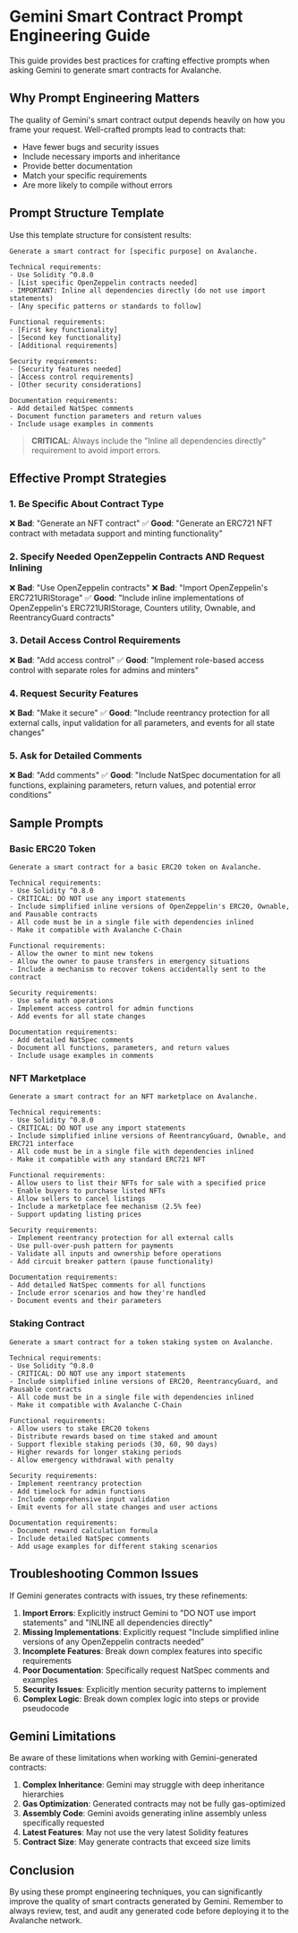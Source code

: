 # Gemini Smart Contract Prompt Engineering Guide

This guide provides best practices for crafting effective prompts when asking Gemini to generate smart contracts for Avalanche.

## Why Prompt Engineering Matters

The quality of Gemini's smart contract output depends heavily on how you frame your request. Well-crafted prompts lead to contracts that:

- Have fewer bugs and security issues
- Include necessary imports and inheritance
- Provide better documentation
- Match your specific requirements
- Are more likely to compile without errors

## Prompt Structure Template

Use this template structure for consistent results:

```
Generate a smart contract for [specific purpose] on Avalanche.

Technical requirements:
- Use Solidity ^0.8.0
- [List specific OpenZeppelin contracts needed]
- IMPORTANT: Inline all dependencies directly (do not use import statements)
- [Any specific patterns or standards to follow]

Functional requirements:
- [First key functionality]
- [Second key functionality]
- [Additional requirements]

Security requirements:
- [Security features needed]
- [Access control requirements]
- [Other security considerations]

Documentation requirements:
- Add detailed NatSpec comments
- Document function parameters and return values
- Include usage examples in comments
```

> **CRITICAL**: Always include the "Inline all dependencies directly" requirement to avoid import errors.

## Effective Prompt Strategies

### 1. Be Specific About Contract Type

❌ **Bad**: "Generate an NFT contract"
✅ **Good**: "Generate an ERC721 NFT contract with metadata support and minting functionality"

### 2. Specify Needed OpenZeppelin Contracts AND Request Inlining

❌ **Bad**: "Use OpenZeppelin contracts"
❌ **Bad**: "Import OpenZeppelin's ERC721URIStorage"
✅ **Good**: "Include inline implementations of OpenZeppelin's ERC721URIStorage, Counters utility, Ownable, and ReentrancyGuard contracts"

### 3. Detail Access Control Requirements

❌ **Bad**: "Add access control"
✅ **Good**: "Implement role-based access control with separate roles for admins and minters"

### 4. Request Security Features

❌ **Bad**: "Make it secure"
✅ **Good**: "Include reentrancy protection for all external calls, input validation for all parameters, and events for all state changes"

### 5. Ask for Detailed Comments

❌ **Bad**: "Add comments"
✅ **Good**: "Include NatSpec documentation for all functions, explaining parameters, return values, and potential error conditions"

## Sample Prompts

### Basic ERC20 Token

```
Generate a smart contract for a basic ERC20 token on Avalanche.

Technical requirements:
- Use Solidity ^0.8.0
- CRITICAL: DO NOT use any import statements
- Include simplified inline versions of OpenZeppelin's ERC20, Ownable, and Pausable contracts
- All code must be in a single file with dependencies inlined
- Make it compatible with Avalanche C-Chain

Functional requirements:
- Allow the owner to mint new tokens
- Allow the owner to pause transfers in emergency situations
- Include a mechanism to recover tokens accidentally sent to the contract

Security requirements:
- Use safe math operations
- Implement access control for admin functions
- Add events for all state changes

Documentation requirements:
- Add detailed NatSpec comments
- Document all functions, parameters, and return values
- Include usage examples in comments
```

### NFT Marketplace

```
Generate a smart contract for an NFT marketplace on Avalanche.

Technical requirements:
- Use Solidity ^0.8.0
- CRITICAL: DO NOT use any import statements
- Include simplified inline versions of ReentrancyGuard, Ownable, and ERC721 interface
- All code must be in a single file with dependencies inlined
- Make it compatible with any standard ERC721 NFT

Functional requirements:
- Allow users to list their NFTs for sale with a specified price
- Enable buyers to purchase listed NFTs
- Allow sellers to cancel listings
- Include a marketplace fee mechanism (2.5% fee)
- Support updating listing prices

Security requirements:
- Implement reentrancy protection for all external calls
- Use pull-over-push pattern for payments
- Validate all inputs and ownership before operations
- Add circuit breaker pattern (pause functionality)

Documentation requirements:
- Add detailed NatSpec comments for all functions
- Include error scenarios and how they're handled
- Document events and their parameters
```

### Staking Contract

```
Generate a smart contract for a token staking system on Avalanche.

Technical requirements:
- Use Solidity ^0.8.0
- CRITICAL: DO NOT use any import statements
- Include simplified inline versions of ERC20, ReentrancyGuard, and Pausable contracts
- All code must be in a single file with dependencies inlined
- Make it compatible with Avalanche C-Chain

Functional requirements:
- Allow users to stake ERC20 tokens
- Distribute rewards based on time staked and amount
- Support flexible staking periods (30, 60, 90 days)
- Higher rewards for longer staking periods
- Allow emergency withdrawal with penalty

Security requirements:
- Implement reentrancy protection
- Add timelock for admin functions
- Include comprehensive input validation
- Emit events for all state changes and user actions

Documentation requirements:
- Document reward calculation formula
- Include detailed NatSpec comments
- Add usage examples for different staking scenarios
```

## Troubleshooting Common Issues

If Gemini generates contracts with issues, try these refinements:

1. **Import Errors**: Explicitly instruct Gemini to "DO NOT use import statements" and "INLINE all dependencies directly"
2. **Missing Implementations**: Explicitly request "Include simplified inline versions of any OpenZeppelin contracts needed"
3. **Incomplete Features**: Break down complex features into specific requirements
4. **Poor Documentation**: Specifically request NatSpec comments and examples
5. **Security Issues**: Explicitly mention security patterns to implement
6. **Complex Logic**: Break down complex logic into steps or provide pseudocode

## Gemini Limitations

Be aware of these limitations when working with Gemini-generated contracts:

1. **Complex Inheritance**: Gemini may struggle with deep inheritance hierarchies
2. **Gas Optimization**: Generated contracts may not be fully gas-optimized
3. **Assembly Code**: Gemini avoids generating inline assembly unless specifically requested
4. **Latest Features**: May not use the very latest Solidity features
5. **Contract Size**: May generate contracts that exceed size limits

## Conclusion

By using these prompt engineering techniques, you can significantly improve the quality of smart contracts generated by Gemini. Remember to always review, test, and audit any generated code before deploying it to the Avalanche network.